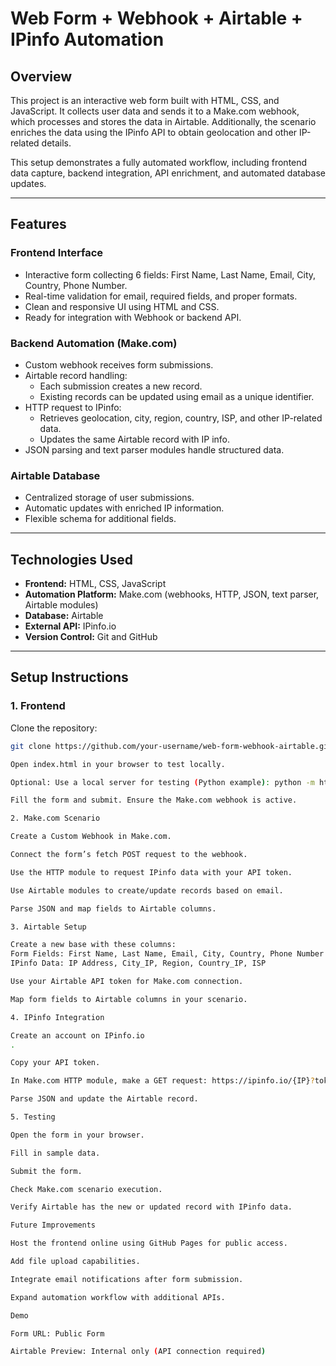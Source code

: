 # Web Form + Webhook + Airtable + IPinfo Automation

## Overview
This project is an interactive web form built with HTML, CSS, and JavaScript. It collects user data and sends it to a Make.com webhook, which processes and stores the data in Airtable. Additionally, the scenario enriches the data using the IPinfo API to obtain geolocation and other IP-related details.

This setup demonstrates a fully automated workflow, including frontend data capture, backend integration, API enrichment, and automated database updates.

---

## Features

### Frontend Interface
- Interactive form collecting 6 fields: First Name, Last Name, Email, City, Country, Phone Number.  
- Real-time validation for email, required fields, and proper formats.  
- Clean and responsive UI using HTML and CSS.  
- Ready for integration with Webhook or backend API.  

### Backend Automation (Make.com)
- Custom webhook receives form submissions.  
- Airtable record handling:  
  - Each submission creates a new record.  
  - Existing records can be updated using email as a unique identifier.  
- HTTP request to IPinfo:  
  - Retrieves geolocation, city, region, country, ISP, and other IP-related data.  
  - Updates the same Airtable record with IP info.  
- JSON parsing and text parser modules handle structured data.  

### Airtable Database
- Centralized storage of user submissions.  
- Automatic updates with enriched IP information.  
- Flexible schema for additional fields.

---

## Technologies Used
- **Frontend:** HTML, CSS, JavaScript  
- **Automation Platform:** Make.com (webhooks, HTTP, JSON, text parser, Airtable modules)  
- **Database:** Airtable  
- **External API:** IPinfo.io  
- **Version Control:** Git and GitHub  

---

## Setup Instructions

### 1. Frontend
Clone the repository:

```bash
git clone https://github.com/your-username/web-form-webhook-airtable.git

Open index.html in your browser to test locally.

Optional: Use a local server for testing (Python example): python -m http.server 8000

Fill the form and submit. Ensure the Make.com webhook is active.

2. Make.com Scenario

Create a Custom Webhook in Make.com.

Connect the form’s fetch POST request to the webhook.

Use the HTTP module to request IPinfo data with your API token.

Use Airtable modules to create/update records based on email.

Parse JSON and map fields to Airtable columns.

3. Airtable Setup

Create a new base with these columns:
Form Fields: First Name, Last Name, Email, City, Country, Phone Number
IPinfo Data: IP Address, City_IP, Region, Country_IP, ISP

Use your Airtable API token for Make.com connection.

Map form fields to Airtable columns in your scenario.

4. IPinfo Integration

Create an account on IPinfo.io
.

Copy your API token.

In Make.com HTTP module, make a GET request: https://ipinfo.io/{IP}?token=YOUR_TOKEN

Parse JSON and update the Airtable record.

5. Testing

Open the form in your browser.

Fill in sample data.

Submit the form.

Check Make.com scenario execution.

Verify Airtable has the new or updated record with IPinfo data.

Future Improvements

Host the frontend online using GitHub Pages for public access.

Add file upload capabilities.

Integrate email notifications after form submission.

Expand automation workflow with additional APIs.

Demo

Form URL: Public Form

Airtable Preview: Internal only (API connection required)




